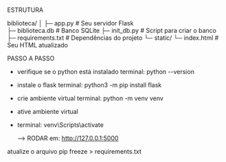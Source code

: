 ESTRUTURA

biblioteca/
│
├─ app.py             # Seu servidor Flask   
├─ biblioteca.db      # Banco SQLite
├─ init_db.py         # Script para criar o banco
├─ requirements.txt   # Dependências do projeto
└─ static/
   └─ index.html      # Seu HTML atualizado

PASSO A PASSO
- verifique se o python está instalado 
  terminal:
  python --version

- instale o flask
  terminal:
  python3 -m pip install flask

- crie ambiente virtual
  terminal:
  python -m venv venv

- ative ambiente virtual
- terminal:
  venv\Scripts\activate

  --> RODAR em:
  http://127.0.0.1:5000



atualize o arquivo
pip freeze > requirements.txt
